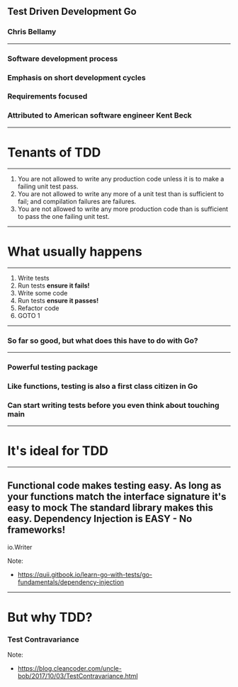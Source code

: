 ## Test Driven Development Go
### Chris Bellamy
---
### Software development process 

### Emphasis on short development cycles

### Requirements focused

### Attributed to American software engineer Kent Beck
---
# Tenants of TDD
---
1. You are not allowed to write any production code unless it is to make a failing unit test pass.
2. You are not allowed to write any more of a unit test than is sufficient to fail; and compilation failures are failures.
3. You are not allowed to write any more production code than is sufficient to pass the one failing unit test.
---
# What usually happens
---
1. Write tests
2. Run tests **ensure it fails!**
3. Write some code 
4. Run tests **ensure it passes!**
5. Refactor code
6. GOTO 1
---
### So far so good, but what does this have to do with Go?
---
### Powerful testing package
### Like functions, testing is also a first class citizen in Go
### Can start writing tests before you even think about touching main
---
# It's ideal for TDD
---
Functional code makes testing easy.
As long as your functions match the interface signature it's easy to mock
The standard library makes this easy.
Dependency Injection is EASY - No frameworks!
---
io.Writer

Note: 
- https://quii.gitbook.io/learn-go-with-tests/go-fundamentals/dependency-injection
---
# But why TDD?

### Test Contravariance

Note:
- https://blog.cleancoder.com/uncle-bob/2017/10/03/TestContravariance.html